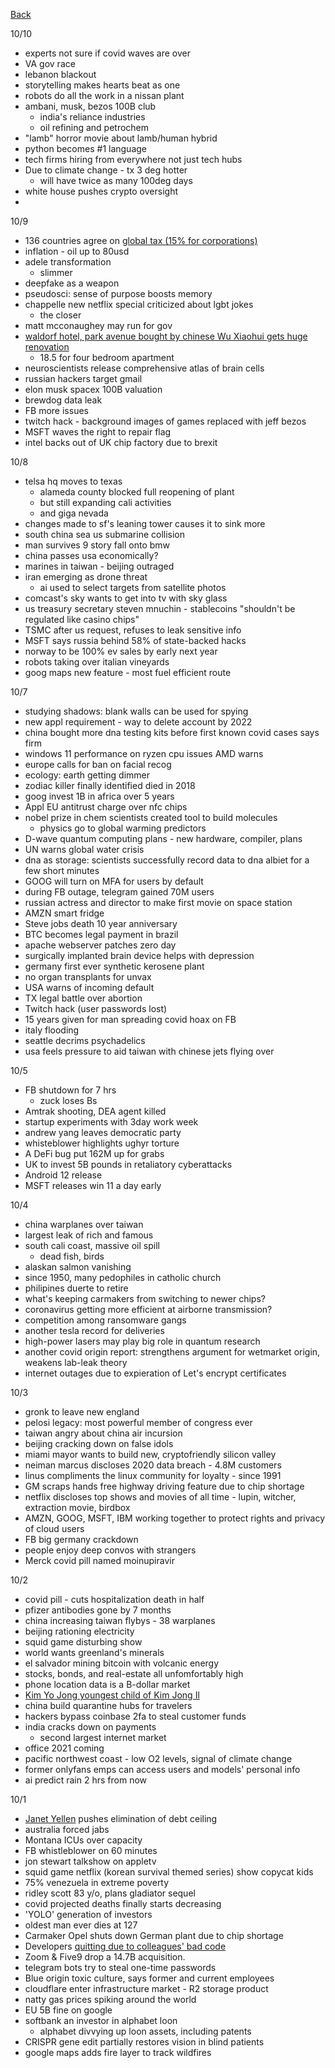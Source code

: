 [Back](./index.md)

10/10

- experts not sure if covid waves are over
- VA gov race
- lebanon blackout 
- storytelling makes hearts beat as one
- robots do all the work in a nissan plant
- ambani, musk, bezos 100B club
  - india's reliance industries
  - oil refining and petrochem
- "lamb" horror movie about lamb/human hybrid
- python becomes #1 language
- tech firms hiring from everywhere not just tech hubs
- Due to climate change - tx 3 deg hotter
  - will have twice as many 100deg days
- white house pushes crypto oversight
- 

10/9

- 136 countries agree on [global tax (15% for corporations)](https://www.cnbc.com/2021/10/08/oecd-reaches-deal-on-corporate-tax-after-ireland-agrees.html)
- inflation - oil up to 80usd
- adele transformation 
  - slimmer 
- deepfake as a weapon
- pseudosci: sense of purpose boosts memory
- chappelle new netflix special criticized about lgbt jokes
  - the closer
- matt mcconaughey may run for gov 
- [waldorf hotel, park avenue bought by chinese Wu Xiaohui gets huge renovation](https://www.bloomberg.com/news/features/2021-10-08/waldorf-astoria-inside-the-renovation-slated-for-condos-hotel-owned-by-china)
  - 18.5 for four bedroom apartment 
- neuroscientists release comprehensive atlas of brain cells
- russian hackers target gmail
- elon musk spacex 100B valuation
- brewdog data leak 
- FB more issues 
- twitch hack - background images of games replaced with jeff bezos
- MSFT waves the right to repair flag 
- intel backs out of UK chip factory due to brexit

10/8

- telsa hq moves to texas 
  - alameda county blocked full reopening of plant 
  - but still expanding cali activities 
  - and giga nevada 
- changes made to sf's leaning tower causes it to sink more 
- south china sea us submarine collision
- man survives 9 story fall onto bmw 
- china passes usa economically?
- marines in taiwan - beijing outraged
- iran emerging as drone threat 
  - ai used to select targets from satellite photos
- comcast's sky wants to get into tv with sky glass
- us treasury secretary steven mnuchin - stablecoins "shouldn't be regulated like casino chips"
- TSMC after us request, refuses to leak sensitive info 
- MSFT says russia behind 58% of state-backed hacks
- norway to be 100% ev sales by early next year 
- robots taking over italian vineyards
- goog maps new feature - most fuel efficient route

10/7

- studying shadows: blank walls can be used for spying 
- new appl requirement - way to delete account by 2022
- china bought more dna testing kits before first known covid cases says firm
- windows 11 performance on ryzen cpu issues AMD warns
- europe calls for ban on facial recog 
- ecology: earth getting dimmer 
- zodiac killer finally identified died in 2018 
- goog invest 1B in africa over 5 years
- Appl EU antitrust charge over nfc chips
- nobel prize in chem scientists created tool to build molecules
  - physics go to global warming predictors
- D-wave quantum computing plans - new hardware, compiler, plans
- UN warns global water crisis
- dna as storage: scientists successfully record data to dna albiet for a few short minutes
- GOOG will turn on MFA for users by default 
- during FB outage, telegram gained 70M users
- russian actress and director to make first movie on space station
- AMZN smart fridge
- Steve jobs death 10 year anniversary
- BTC becomes legal payment in brazil 
- apache webserver patches zero day
- surgically implanted brain device helps with depression
- germany first ever synthetic kerosene plant
- no organ transplants for unvax
- USA warns of incoming default
- TX legal battle over abortion 
- Twitch hack (user passwords lost)
- 15 years given for man spreading covid hoax on FB
- italy flooding 
- seattle decrims psychadelics
- usa feels pressure to aid taiwan with chinese jets flying over

10/5

- FB shutdown for 7 hrs
  - zuck loses Bs
- Amtrak shooting, DEA agent killed
- startup experiments with 3day work week
- andrew yang leaves democratic party
- whisteblower highlights ughyr torture
- A DeFi bug put 162M up for grabs
- UK to invest 5B pounds in retaliatory cyberattacks
- Android 12 release
- MSFT releases win 11 a day early

10/4

- china warplanes over taiwan 
- largest leak of rich and famous 
- south cali coast, massive oil spill
  - dead fish, birds
- alaskan salmon vanishing
- since 1950, many pedophiles in catholic church
- philipines duerte to retire
- what's keeping carmakers from switching to newer chips?
- coronavirus getting more efficient at airborne transmission?
- competition among ransomware gangs
- another tesla record for deliveries
- high-power lasers may play big role in quantum research
- another covid origin report: strengthens argument for wetmarket origin, weakens lab-leak theory
- internet outages due to expieration of Let's encrypt certificates

10/3

- gronk to leave new england
- pelosi legacy: most powerful member of congress ever 
- taiwan angry about china air incursion
- beijing cracking down on false idols
- miami mayor wants to build new, cryptofriendly silicon valley
- neiman marcus discloses 2020 data breach - 4.8M customers
- linus compliments the linux community for loyalty - since 1991
- GM scraps hands free highway driving feature due to chip shortage
- netflix discloses top shows and movies of all time - lupin, witcher, extraction movie, birdbox 
- AMZN, GOOG, MSFT, IBM working together to protect rights and privacy of cloud users 
- FB big germany crackdown 
- people enjoy deep convos with strangers
- Merck covid pill named moinupiravir

10/2

- covid pill - cuts hospitalization death in half 
- pfizer antibodies gone by 7 months
- china increasing taiwan flybys - 38 warplanes 
- beijing rationing electricity 
- squid game disturbing show
- world wants greenland's minerals
- el salvador mining bitcoin with volcanic energy
- stocks, bonds, and real-estate all unfomfortably high 
- phone location data is a B-dollar market
- [Kim Yo Jong youngest child of Kim Jong Il](https://en.wikipedia.org/wiki/Kim_Yo-jong)
- china build quarantine hubs for travelers
- hackers bypass coinbase 2fa to steal customer funds
- india cracks down on payments
  - second largest internet market 
- office 2021 coming
- pacific northwest coast - low O2 levels, signal of climate change
- former onlyfans emps can access users and models' personal info
- ai predict rain 2 hrs from now

10/1

- [Janet Yellen](https://en.wikipedia.org/wiki/Janet_Yellen) pushes elimination of debt ceiling
- australia forced jabs
- Montana ICUs over capacity
- FB whistleblower on 60 minutes
- jon stewart talkshow on appletv
- squid game netflix (korean survival themed series) show copycat kids 
- 75% venezuela in extreme poverty 
- ridley scott 83 y/o, plans gladiator sequel
- covid projected deaths finally starts decreasing
- 'YOLO' generation of investors
- oldest man ever dies at 127
- Carmaker Opel shuts down German plant due to chip shortage
- Developers [quitting due to colleagues' bad code](https://www.zdnet.com/article/another-reason-why-developers-are-quitting-to-escape-from-your-bad-code/)
-  Zoom & Five9 drop a 14.7B acquisition.
- telegram bots try to steal one-time passwords
- Blue origin toxic culture, says former and current employees
- cloudflare enter infrastructure market - R2 storage product
- natty gas prices spiking around the world
- EU 5B fine on google
- softbank an investor in alphabet loon
  - alphabet divvying up loon assets, including patents
- CRISPR gene edit partially restores vision in blind patients
- google maps adds fire layer to track wildfires